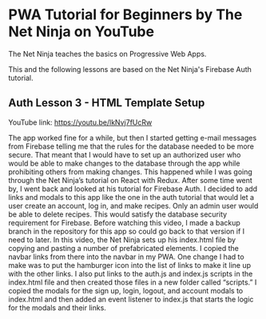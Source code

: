 # PWA Tutorial for Beginners by The Net Ninja on YouTube

The Net Ninja teaches the basics on Progressive Web Apps.

This and the following lessons are based on the Net Ninja's Firebase Auth tutorial.

## Auth Lesson 3 - HTML Template Setup

YouTube link: https://youtu.be/lkNvj7fUcRw

The app worked fine for a while, but then I started getting e-mail messages from Firebase telling me that the rules for the database needed to be more secure. That meant that I would have to set up an authorized user who would be able to make changes to the database through the app while prohibiting others from making changes. This happened while I was going through the Net Ninja’s tutorial on React with Redux. After some time went by, I went back and looked at his tutorial for Firebase Auth. I decided to add links and modals to this app like the one in the auth tutorial that would let a user create an account, log in, and make recipes. Only an admin user would be able to delete recipes. This would satisfy the database security requirement for Firebase. Before watching this video, I made a backup branch in the repository for this app so could go back to that version if I need to later. In this video, the Net Ninja sets up his index.html file by copying and pasting a number of prefabricated elements. I copied the navbar links from there into the navbar in my PWA. One change I had to make was to put the hamburger icon into the list of links to make it line up with the other links. I also put links to the auth.js and index.js scripts in the index.html file and then created those files in a new folder called “scripts.” I copied the modals for the sign up, login, logout, and account modals to index.html and then added an event listener to index.js that starts the logic for the modals and their links.

